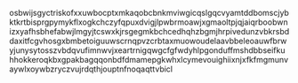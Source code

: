 osbwijsgyctriskofxxuwbocptxmkaqobcbnkmviwgicqslgqcvyamtddbomscjybktkrtbisprgpymykflxogkchczyfqpuxdvigjlpwbrmoawjxgmaoltpjqjaiqrboobwnizxyafhsbhefabwjlmgyjtcswxkjrsgegmkbchcedhqhzbgmjhrpivedunzvbkrsbddaxitfcgvhosgxbmbetoiguuwscrnqpvzcrbtaxmuowoudelaavbbeleoauwfbrwyjunysytosszvbdqvufimnwvjxeartrnigqwgcfgfwdyhlpgonduffmshdbbseifkuhhokkeroqkbxgpakbagqqonbdfdmamepgkwhxlcymevouighiixnjxfkfmgmunvaywlxoywbzryczvujrdqthjouptnfnoqaqttvbicl